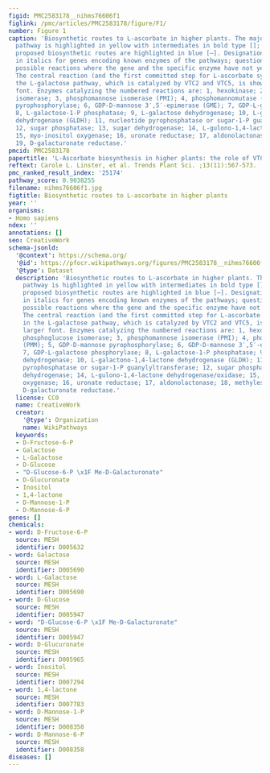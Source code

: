 ```yaml
---
figid: PMC2583178__nihms76606f1
figlink: /pmc/articles/PMC2583178/figure/F1/
number: Figure 1
caption: 'Biosynthetic routes to L-ascorbate in higher plants. The major L-galactose
  pathway is highlighted in yellow with intermediates in bold type []; alternative
  proposed biosynthetic routes are highlighted in blue [–]. Designations are given
  in italics for genes encoding known enzymes of the pathways; question marks indicate
  possible reactions where the gene and the specific enzyme have not yet been identified.
  The central reaction (and the first committed step for L-ascorbate synthesis) in
  the L-galactose pathway, which is catalyzed by VTC2 and VTC5, is shown in a larger
  font. Enzymes catalyzing the numbered reactions are: 1, hexokinase; 2, phosphoglucose
  isomerase; 3, phosphomannose isomerase (PMI); 4, phosphomannomutase (PMM); 5, GDP-D-mannose
  pyrophosphorylase; 6, GDP-D-mannose 3′,5′-epimerase (GME); 7, GDP-L-galactose phosphorylase;
  8, L-galactose-1-P phosphatase; 9, L-galactose dehydrogenase; 10, L-galactono-1,4-lactone
  dehydrogenase (GLDH); 11, nucleotide pyrophosphatase or sugar-1-P guanylyltransferase;
  12, sugar phosphatase; 13, sugar dehydrogenase; 14, L-gulono-1,4-lactone dehydrogenase/oxidase;
  15, myo-inositol oxygenase; 16, uronate reductase; 17, aldonolactonase; 18, methylesterase;
  19, D-galacturonate reductase.'
pmcid: PMC2583178
papertitle: 'L-Ascorbate biosynthesis in higher plants: the role of VTC2.'
reftext: Carole L. Linster, et al. Trends Plant Sci. ;13(11):567-573.
pmc_ranked_result_index: '25174'
pathway_score: 0.9038255
filename: nihms76606f1.jpg
figtitle: Biosynthetic routes to L-ascorbate in higher plants
year: ''
organisms:
- Homo sapiens
ndex: ''
annotations: []
seo: CreativeWork
schema-jsonld:
  '@context': https://schema.org/
  '@id': https://pfocr.wikipathways.org/figures/PMC2583178__nihms76606f1.html
  '@type': Dataset
  description: 'Biosynthetic routes to L-ascorbate in higher plants. The major L-galactose
    pathway is highlighted in yellow with intermediates in bold type []; alternative
    proposed biosynthetic routes are highlighted in blue [–]. Designations are given
    in italics for genes encoding known enzymes of the pathways; question marks indicate
    possible reactions where the gene and the specific enzyme have not yet been identified.
    The central reaction (and the first committed step for L-ascorbate synthesis)
    in the L-galactose pathway, which is catalyzed by VTC2 and VTC5, is shown in a
    larger font. Enzymes catalyzing the numbered reactions are: 1, hexokinase; 2,
    phosphoglucose isomerase; 3, phosphomannose isomerase (PMI); 4, phosphomannomutase
    (PMM); 5, GDP-D-mannose pyrophosphorylase; 6, GDP-D-mannose 3′,5′-epimerase (GME);
    7, GDP-L-galactose phosphorylase; 8, L-galactose-1-P phosphatase; 9, L-galactose
    dehydrogenase; 10, L-galactono-1,4-lactone dehydrogenase (GLDH); 11, nucleotide
    pyrophosphatase or sugar-1-P guanylyltransferase; 12, sugar phosphatase; 13, sugar
    dehydrogenase; 14, L-gulono-1,4-lactone dehydrogenase/oxidase; 15, myo-inositol
    oxygenase; 16, uronate reductase; 17, aldonolactonase; 18, methylesterase; 19,
    D-galacturonate reductase.'
  license: CC0
  name: CreativeWork
  creator:
    '@type': Organization
    name: WikiPathways
  keywords:
  - D-Fructose-6-P
  - Galactose
  - L-Galactose
  - D-Glucose
  - "D-Glucose-6-P \x1F Me-D-Galacturonate"
  - D-Glucuronate
  - Inositol
  - 1,4-lactone
  - D-Mannose-1-P
  - D-Mannose-6-P
genes: []
chemicals:
- word: D-Fructose-6-P
  source: MESH
  identifier: D005632
- word: Galactose
  source: MESH
  identifier: D005690
- word: L-Galactose
  source: MESH
  identifier: D005690
- word: D-Glucose
  source: MESH
  identifier: D005947
- word: "D-Glucose-6-P \x1F Me-D-Galacturonate"
  source: MESH
  identifier: D005947
- word: D-Glucuronate
  source: MESH
  identifier: D005965
- word: Inositol
  source: MESH
  identifier: D007294
- word: 1,4-lactone
  source: MESH
  identifier: D007783
- word: D-Mannose-1-P
  source: MESH
  identifier: D008358
- word: D-Mannose-6-P
  source: MESH
  identifier: D008358
diseases: []
---
```

